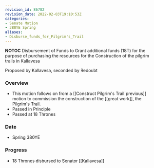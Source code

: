 ```yaml
---
revision_id: 86782
revision_date: 2022-02-03T19:10:53Z
categories:
- Senate Motion
- 380YE Spring
aliases:
- Disburse_funds_for_Pilgrim's_Trail
---
```



__NOTOC__
Disbursement of Funds to Grant additional funds (18T) for the purpose of purchasing the resources for the Construction of the pilgrim trails in Kallavesa

Proposed by Kallavesa, seconded by Redoubt 

### Overview
* This motion follows on from a [[Construct Pilgrim's Trail|previous]] motion to commission the construction of the [[great work]], the Pilgrim's Trail.
* Passed in Principle
* Passed at 18 Thrones

### Date
* Spring 380YE

### Progress
* 18 Thrones disbursed to Senator [[Kallavesa]]